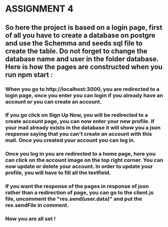 #                                                    **ASSIGNMENT 4**

## So here the project is based on a login page, first of all you have to create a database on postgre and use the Schemma and seeds sql file to create the table. Do not forget to change the database name and user in the folder database. Here is how the pages are constructed when you run npm start :

### When you go to http://localhost:3000, you are redirected to a login page, once you enter you can login if you already have an account or you can create an account. 
### If you go click on Sign Up Now, you will be redirected to a create account page, you can now enter your new profile. If your mail already exists in the database it will show you a json response saying that you can't create an account with this mail. Once you created your account you can log in.

### Once you log in you are redirected to a home page, here you can click on the account image on the top right corner. You can now update or delete your account. In order to update your profile, you will have to fill all the textfield. 

### If you want the response of the pages in response of json rather than a redirection of page, you can go to the client.js file, uncomment the "res.send(user.data)" and put the res.sendFile in comment.

### Now you are all set ! 